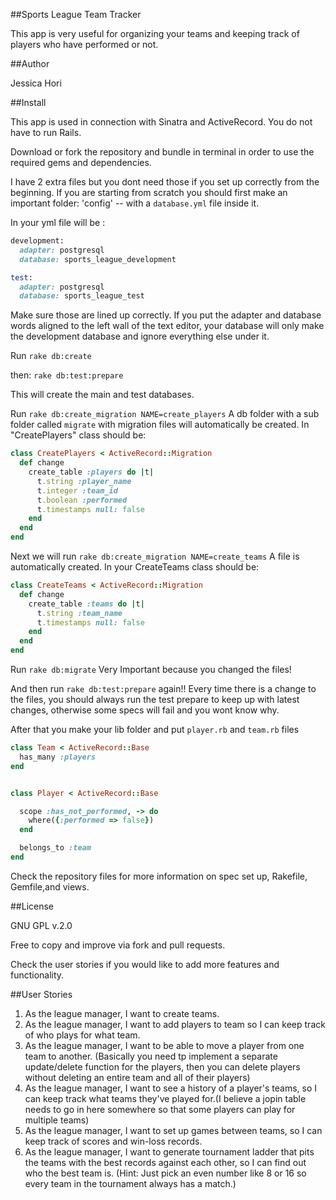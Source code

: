 ##Sports League Team Tracker

This app is very useful for organizing your teams and keeping track of
players who have performed or not.

##Author

Jessica Hori

##Install

This app is used in connection with Sinatra and ActiveRecord. You do not have to run Rails.

Download or fork the repository and bundle in terminal in order to use the required gems
and dependencies.

I have 2 extra files but you dont need those if you set up correctly from the beginning.
If you are starting from scratch you should first make an important folder:  'config' -- with a ```database.yml``` file inside it.

In your yml file will be :  

```ruby
development:
  adapter: postgresql
  database: sports_league_development

test:
  adapter: postgresql
  database: sports_league_test
```

Make sure those are lined up correctly. If you put the adapter and database words aligned
to the left wall of the text editor, your database will only make the development database
and ignore everything else under it.

Run ```rake db:create```

then:  ```rake db:test:prepare```

This will create the main and test databases.


Run ```rake db:create_migration NAME=create_players```
A db folder with a sub folder called ```migrate``` with migration files will automatically be created.
In "CreatePlayers" class should be:

```ruby
class CreatePlayers < ActiveRecord::Migration
  def change
    create_table :players do |t|
      t.string :player_name
      t.integer :team_id
      t.boolean :performed
      t.timestamps null: false
    end
  end
end
```

Next we will run ```rake db:create_migration NAME=create_teams```
A file is automatically created.
In your CreateTeams class should be:

```ruby
class CreateTeams < ActiveRecord::Migration
  def change
    create_table :teams do |t|
      t.string :team_name
      t.timestamps null: false
    end
  end
end
```

Run ```rake db:migrate```  Very Important because you changed the files!

And then run ```rake db:test:prepare``` again!!  Every time there is a change to the files, you should
always run the test prepare to keep up with latest changes, otherwise some specs will fail and you wont know why.


After that you make your lib folder and put ```player.rb``` and ```team.rb``` files

```ruby
class Team < ActiveRecord::Base
  has_many :players
end
```

```ruby

class Player < ActiveRecord::Base

  scope :has_not_performed, -> do
    where({:performed => false})
  end

  belongs_to :team
end
```


Check the repository files for more information on spec set up, Rakefile, Gemfile,and views.


##License

GNU GPL v.2.0

Free to copy and improve via fork and pull requests.


Check the user stories if you would like to add more features and functionality.


##User Stories

1. As the league manager, I want to create teams.
2. As the league manager, I want to add players to team so I can keep track of who plays for what team.
3. As the league manager, I want to be able to move a player from one team to another. (Basically you need tp implement a separate update/delete function for the players, then you can delete players without deleting an entire team and all of their players)
4. As the league manager, I want to see a history of a player's teams, so I can keep track what teams they've played for.(I believe a jopin table needs to go in here somewhere so that some players can play for multiple teams)
5. As the league manager, I want to set up games between teams, so I can keep track of scores and win-loss records.
6. As the league manager, I want to generate tournament ladder that pits the teams with the best records against each other, so I can find out who the best team is. (Hint: Just pick an even number like 8 or 16 so every team in the tournament always has a match.)
